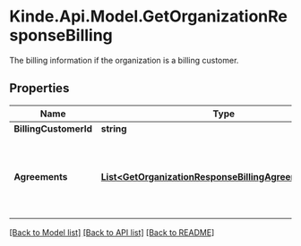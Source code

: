 # Kinde.Api.Model.GetOrganizationResponseBilling
The billing information if the organization is a billing customer.

## Properties

Name | Type | Description | Notes
------------ | ------------- | ------------- | -------------
**BillingCustomerId** | **string** |  | [optional] 
**Agreements** | [**List&lt;GetOrganizationResponseBillingAgreementsInner&gt;**](GetOrganizationResponseBillingAgreementsInner.md) | The billing agreements the billing customer is currently subscribed to | [optional] 

[[Back to Model list]](../README.md#documentation-for-models) [[Back to API list]](../README.md#documentation-for-api-endpoints) [[Back to README]](../README.md)

